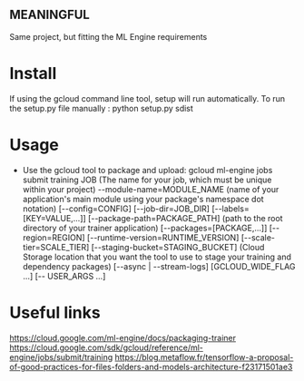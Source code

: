 ## MEANINGFUL
Same project, but fitting the ML Engine requirements

# Install
If using the gcloud command line tool, setup will run automatically.
To run the setup.py file manually : python setup.py sdist

# Usage
- Use the gcloud tool to package and upload:
gcloud ml-engine jobs submit training JOB (The name for your job, which must be unique within your project)
    --module-name=MODULE_NAME (name of your application's main module using your package's namespace dot notation)
    [--config=CONFIG]
    [--job-dir=JOB_DIR]
    [--labels=[KEY=VALUE,…]]
    [--package-path=PACKAGE_PATH] (path to the root directory of your trainer application)
    [--packages=[PACKAGE,…]]
    [--region=REGION]
    [--runtime-version=RUNTIME_VERSION]
    [--scale-tier=SCALE_TIER]
    [--staging-bucket=STAGING_BUCKET] (Cloud Storage location that you want the tool to use to stage your training and dependency packages)
    [--async     | --stream-logs]
    [GCLOUD_WIDE_FLAG …] [-- USER_ARGS …]

# Useful links
https://cloud.google.com/ml-engine/docs/packaging-trainer
https://cloud.google.com/sdk/gcloud/reference/ml-engine/jobs/submit/training
https://blog.metaflow.fr/tensorflow-a-proposal-of-good-practices-for-files-folders-and-models-architecture-f23171501ae3